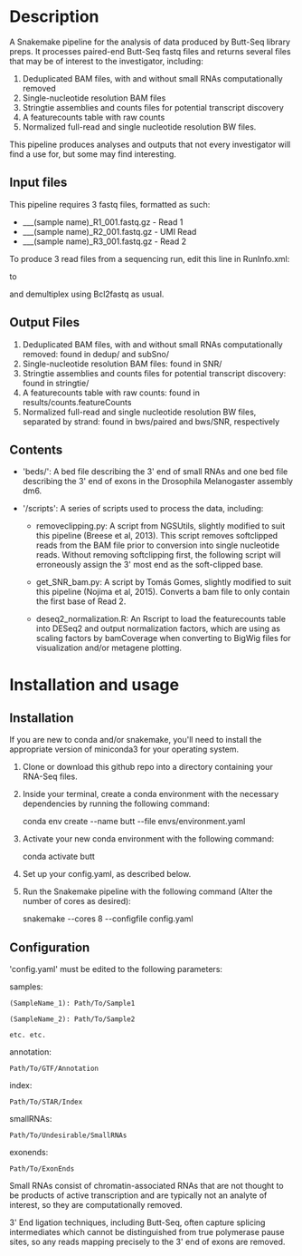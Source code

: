 # Description

A Snakemake pipeline for the analysis of data produced by Butt-Seq library preps. It processes paired-end Butt-Seq fastq files and returns several files that may be of interest to the investigator, including:

1. Deduplicated BAM files, with and without small RNAs computationally removed
2. Single-nucleotide resolution BAM files
3. Stringtie assemblies and counts files for potential transcript discovery
4. A featurecounts table with raw counts
5. Normalized full-read and single nucleotide resolution BW files. 

This pipeline produces analyses and outputs that not every investigator will find a use for, but some may find interesting.

## Input files

This pipeline requires 3 fastq files, formatted as such:

* ___(sample name)_R1_001.fastq.gz - Read 1
* ___(sample name)_R2_001.fastq.gz - UMI Read
* ___(sample name)_R3_001.fastq.gz - Read 2

To produce 3 read files from a sequencing run, edit this line in RunInfo.xml:

<Read Number="2" NumCycles="8" IsIndexedRead="Y" />

to 

<Read Number="2" NumCycles="8" IsIndexedRead="N" />

and demultiplex using Bcl2fastq as usual. 

## Output Files

1. Deduplicated BAM files, with and without small RNAs computationally removed: found in dedup/ and subSno/
2. Single-nucleotide resolution BAM files: found in SNR/
3. Stringtie assemblies and counts files for potential transcript discovery: found in stringtie/
4. A featurecounts table with raw counts: found in results/counts.featureCounts
5. Normalized full-read and single nucleotide resolution BW files, separated by strand: found in bws/paired and bws/SNR, respectively

## Contents 

- 'beds/': A bed file describing the 3' end of small RNAs and one bed file describing the 3' end of exons in the Drosophila Melanogaster assembly dm6. 

- '/scripts': A series of scripts used to process the data, including:

    - removeclipping.py: A script from NGSUtils, slightly modified to suit this pipeline (Breese et al, 2013). This script removes softclipped reads from the BAM file prior to conversion into single nucleotide reads. Without removing softclipping first, the following script will erroneously assign the 3' most end as the soft-clipped base. 

    - get_SNR_bam.py: A script by Tomás Gomes, slightly modified to suit this pipeline (Nojima et al, 2015). Converts a bam file to only contain the first base of Read 2. 

    - deseq2_normalization.R: An Rscript to load the featurecounts table into DESeq2 and output normalization factors, which are using as scaling factors by bamCoverage when converting to BigWig files for visualization and/or metagene plotting.  

# Installation and usage

## Installation

If you are new to conda and/or snakemake, you'll need to install the appropriate version of miniconda3 for your operating system. 

1. Clone or download this github repo into a directory containing your RNA-Seq files. 
2. Inside your terminal, create a conda environment with the necessary dependencies by running the following command:


    conda env create --name butt --file envs/environment.yaml


3. Activate your new conda environment with the following command:


    conda activate butt


4. Set up your config.yaml, as described below.

5. Run the Snakemake pipeline with the following command (Alter the number of cores as desired):


    snakemake --cores 8 --configfile config.yaml


## Configuration

'config.yaml' must be edited to the following parameters:

samples:

    (SampleName_1): Path/To/Sample1
    
    (SampleName_2): Path/To/Sample2
    
    etc. etc.
    
annotation:

    Path/To/GTF/Annotation
    
index:

    Path/To/STAR/Index
    
smallRNAs:

    Path/To/Undesirable/SmallRNAs
    
exonends:

    Path/To/ExonEnds
    

Small RNAs consist of chromatin-associated RNAs that are not thought to be products of active transcription and are typically not an analyte of interest, so they are computationally removed. 

3' End ligation techniques, including Butt-Seq, often capture splicing intermediates which cannot be distinguished from true polymerase pause sites, so any reads mapping precisely to the 3' end of exons are removed. 
